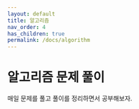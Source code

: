 ```yaml
---
layout: default
title: 알고리즘
nav_order: 4
has_children: true
permalink: /docs/algorithm
---
```


# 알고리즘 문제 풀이
매일 문제를 풀고 풀이를 정리하면서 공부해보자.
